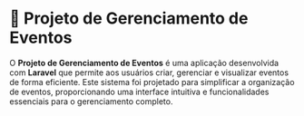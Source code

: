 # 🎉 Projeto de Gerenciamento de Eventos

O **Projeto de Gerenciamento de Eventos** é uma aplicação desenvolvida com **Laravel** que permite aos usuários criar, gerenciar e visualizar eventos de forma eficiente. Este sistema foi projetado para simplificar a organização de eventos, proporcionando uma interface intuitiva e funcionalidades essenciais para o gerenciamento completo.
